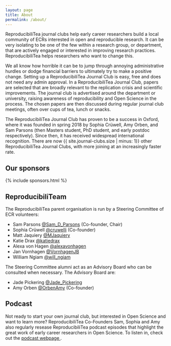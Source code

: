 ```yaml
---
layout: page
title: About
permalink: /about/
---
```


ReproducibiliTea journal clubs help early career researchers build a local community of ECRs interested in open and reproducible research. It can be very isolating to be one of the few within a research group, or department, that are actively engaged or interested in improving research practices. ReproducibiliTea helps researchers who want to change this.

We all know how horrible it can be to jump through annoying administrative hurdles or dodge financial barriers to ultimately try to make a positive change. Setting up a ReproducibiliTea Journal Club is easy, free and does not need any admin approval. In a ReproducibiliTea Journal Club, papers are selected that are broadly relevant to the replication crisis and scientific improvements. The journal club is advertised around the department or university, raising awareness of reproducibility and Open Science in the process. The chosen papers are then discussed during regular journal club meetings, often over cups of tea, lunch or snacks. 

The ReproducibiliTea Journal Club has proven to be a success in Oxford, where it was founded in spring 2018 by Sophia Crüwell, Amy Orben, and Sam Parsons (then Masters student, PhD student, and early postdoc respectively). Since then, it has received widespread international recognition. There are now {{ site.journal-clubs.size | minus: 1}} other ReproducibiliTea Journal Clubs, with more joining at an increasingly faster rate.

## Our sponsors

{% include sponsors.html %}

## ReproducibiliTeam

The ReproducibiliTea parent organisation is run by a Steering Committee of ECR volunteers: 

* Sam Parsons [@Sam_D_Parsons](https://twitter.com/Sam_D_Parsons) (Co-founder, Chair)
* Sophia Crüwell [@cruwelli](https://twitter.com/cruwelli) (Co-founder)
* Matt Jaquiery [@MJaquiery](https://twitter.com/MJaquiery)
* Katie Drax [@katiedrax](https://twitter.com/katiedrax)
* Alexa von Hagen [@alexavonhagen](https://twitter.com/alexavonhagen)
* Jan Vornhagen [@VornhagenJB](https://twitter.com/VornhagenJB)
* William Ngiam [@will_ngiam](https://twitter.com/will_ngiam)

The Steering Committee alumni act as an Advisory Board who can be consulted when necessary.
The Advisory Board are:

* Jade Pickering [@Jade_Pickering](https://twitter.com/Jade_Pickering)
* Amy Orben [@OrbenAmy](https://twitter.com/OrbenAmy) (Co-founder)


## Podcast

Not ready to start your own journal club, but interested in Open Science and want to learn more? ReproducibiliTea Co-Founders Sam, Sophia and Amy also regularly resease ReproducibiliTea podcast episodes that highlight the great work of early career researchers in Open Science. To listen in, check out the [podcast webpage <sup><i class="fas fa-external-link-square-alt"></i></sup>](https://soundcloud.com/reproducibilitea).


